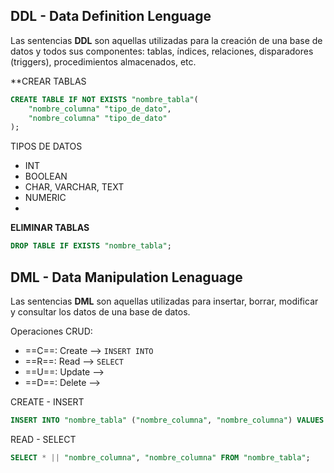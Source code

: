 ## DDL - Data Definition Lenguage

Las sentencias **DDL** son aquellas utilizadas para la creación de una base de datos y todos sus componentes: tablas, índices, relaciones, disparadores (triggers), procedimientos almacenados, etc.

**CREAR TABLAS
```sql 
CREATE TABLE IF NOT EXISTS "nombre_tabla"(
	"nombre_columna" "tipo_de_dato",
	"nombre_columna" "tipo_de_dato"
);
```

TIPOS DE DATOS
* INT
* BOOLEAN
* CHAR, VARCHAR, TEXT
* NUMERIC
* 

**ELIMINAR TABLAS**

```sql 
DROP TABLE IF EXISTS "nombre_tabla";
```

## DML - Data Manipulation Lenaguage

Las sentencias **DML** son aquellas utilizadas para insertar, borrar, modificar y consultar los datos de una base de datos.

Operaciones CRUD:

* ==C==: Create --> ``INSERT INTO``
* ==R==: Read --> ``SELECT``
* ==U==: Update --> 
* ==D==: Delete -->

CREATE - INSERT

```sql 
INSERT INTO "nombre_tabla" ("nombre_columna", "nombre_columna") VALUES ("datos", "datos");
```

READ - SELECT

```sql 
SELECT * || "nombre_columna", "nombre_columna" FROM "nombre_tabla";
```
